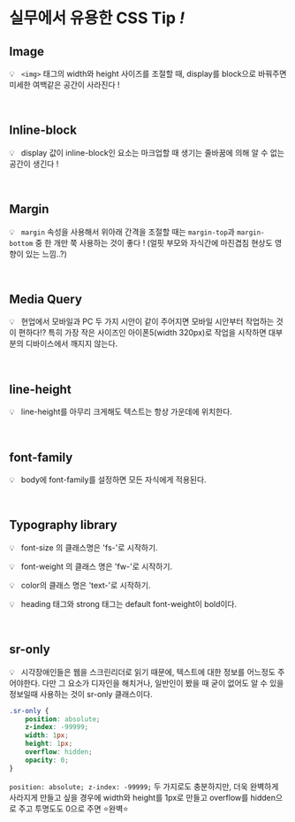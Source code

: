 # 실무에서 유용한 CSS Tip <i>!</i>


## Image
💡 &nbsp; `<img>` 태그의 width와 height 사이즈를 조절할 때, display를 block으로 바꿔주면 미세한 여백같은 공간이 사라진다 !

<br />

## Inline-block
💡 &nbsp; display 값이 inline-block인 요소는 마크업할 때 생기는 줄바꿈에 의해 알 수 없는 공간이 생긴다 !


<br />

## Margin
💡 &nbsp; `margin` 속성을 사용해서 위아래 간격을 조절할 때는 `margin-top`과 `margin-bottom` 중 한 개만 쭉 사용하는 것이 좋다 ! (얼핏 부모와 자식간에 마진겹침 현상도 영향이 있는 느낌..?)

<br />

## Media Query
💡 &nbsp; 현업에서 모바일과 PC 두 가지 시안이 같이 주어지면 모바일 시안부터 작업하는 것이 편하다!? 특히 가장 작은 사이즈인 아이폰5(width 320px)로 작업을 시작하면 대부분의 디바이스에서 깨지지 않는다.

<br />

## line-height
💡 &nbsp; line-height를 아무리 크게해도 텍스트는 항상 가운데에 위치한다.

<br />

## font-family
💡 &nbsp; body에 font-family를 설정하면 모든 자식에게 적용된다.

<br />

## Typography library 
💡 &nbsp; font-size 의 클래스명은 'fs-'로 시작하기.

💡 &nbsp; font-weight 의 클래스 명은 'fw-'로 시작하기.

💡 &nbsp; color의 클래스 명은 'text-'로 시작하기.

💡 &nbsp; heading 태그와 strong 태그는 default font-weight이 bold이다.

<br />

## sr-only
💡 &nbsp; 시각장애인들은 웹을 스크린리더로 읽기 때문에, 텍스트에 대한 정보를 어느정도 주어야한다. 다만 그 요소가 디자인을 해치거나, 일반인이 봤을 때 굳이 없어도 알 수 있을 정보일때 사용하는 것이 sr-only 클래스이다.
```css
.sr-only {
	position: absolute;
	z-index: -99999;
	width: 1px;
	height: 1px;
	overflow: hidden;
	opacity: 0;
}
```
`position: absolute; z-index: -99999;` 두 가지로도 충분하지만, 더욱 완벽하게 사라지게 만들고 싶을 경우에 width와 height를 1px로 만들고 overflow를 hidden으로 주고 투명도도 0으로 주면 ⭐️완벽⭐️